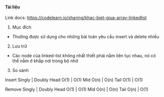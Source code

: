 #### Tài liệu
Link docs: https://codelearn.io/sharing/khac-biet-giua-array-linkedlist
1. Mục đích
 - Thường được sữ dụng cho những bài toán yêu cầu insert và delete nhiều
2. Lưu trữ
 - Các node của linked-list không nhất thiết phải nằm liên tục nhau, nó có thể nằm ở khắp nơi trong bộ nhớ
3. So sánh

Insert   Singly   |    Doubly
Head      O(1)    |     O(1)
Mid       O(n)    |     O(n)
Tail      O(1)    |     O(1)

Remove   Singly   |    Doubly
Head      O(1)    |     O(1)
Mid       O(n)    |     O(n)
Tail      O(n)    |     O(1)







